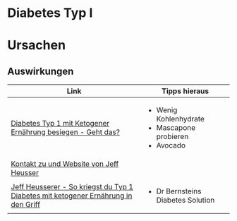 # Diabetes Typ I

# Ursachen

## Auswirkungen

| Link | Tipps hieraus|
|-|-|
| [Diabetes Typ 1 mit Ketogener Ernährung besiegen - Geht das?](https://www.youtube.com/watch?v=-vrfcTzKjw4)| <ul><li>Wenig Kohlenhydrate</li><li>Mascapone probieren</li><li>Avocado</li></ul>
| [Kontakt zu und Website von Jeff Heusser](https://living-keto.at/) | |
| [Jeff Heusserer - So kriegst du Typ 1 Diabetes mit ketogener Ernährung in den Griff](https://www.youtube.com/watch?v=-ZJylbb_l08) | <ul><li>Dr Bernsteins Diabetes Solution</li></ul> |


